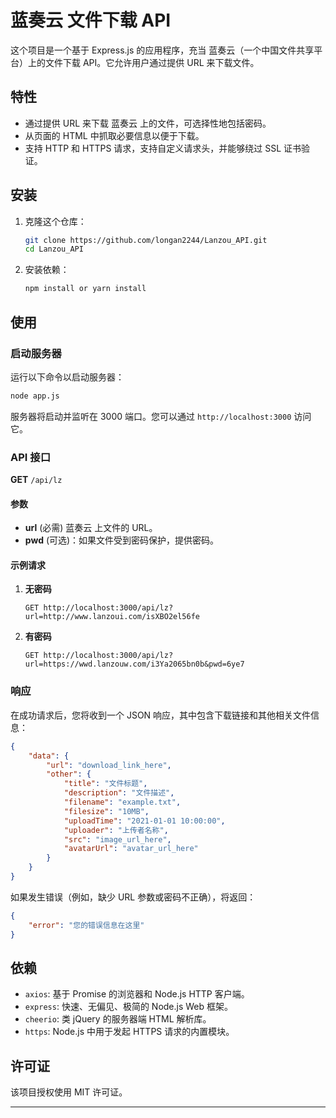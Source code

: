 # 蓝奏云 文件下载 API

这个项目是一个基于 Express.js 的应用程序，充当 蓝奏云（一个中国文件共享平台）上的文件下载 API。它允许用户通过提供 URL 来下载文件。

## 特性

- 通过提供 URL 来下载 蓝奏云 上的文件，可选择性地包括密码。
- 从页面的 HTML 中抓取必要信息以便于下载。
- 支持 HTTP 和 HTTPS 请求，支持自定义请求头，并能够绕过 SSL 证书验证。

## 安装

1. 克隆这个仓库：

   ```bash
   git clone https://github.com/longan2244/Lanzou_API.git
   cd Lanzou_API
   ```

2. 安装依赖：

   ```bash
   npm install or yarn install
   ```

## 使用

### 启动服务器

运行以下命令以启动服务器：

```bash
node app.js
```

服务器将启动并监听在 3000 端口。您可以通过 `http://localhost:3000`  访问它。

### API 接口
 
**GET** `/api/lz`

#### 参数

- **url** (必需)  蓝奏云 上文件的 URL。
- **pwd** (可选)：如果文件受到密码保护，提供密码。

#### 示例请求

1. **无密码**

   ```http
   GET http://localhost:3000/api/lz?url=http://www.lanzoui.com/isXBO2el56fe
   ```

2. **有密码**

   ```http
   GET http://localhost:3000/api/lz?url=https://wwd.lanzouw.com/i3Ya2065bn0b&pwd=6ye7
   ```

### 响应

在成功请求后，您将收到一个 JSON 响应，其中包含下载链接和其他相关文件信息：

```json
{
    "data": {
        "url": "download_link_here",
        "other": {
            "title": "文件标题",
            "description": "文件描述",
            "filename": "example.txt",
            "filesize": "10MB",
            "uploadTime": "2021-01-01 10:00:00",
            "uploader": "上传者名称",
            "src": "image_url_here",
            "avatarUrl": "avatar_url_here"
        }
    }
}
```

如果发生错误（例如，缺少 URL 参数或密码不正确），将返回：

```json
{
    "error": "您的错误信息在这里"
}
```

## 依赖

- `axios`: 基于 Promise 的浏览器和 Node.js HTTP 客户端。
- `express`: 快速、无偏见、极简的 Node.js Web 框架。
- `cheerio`: 类 jQuery 的服务器端 HTML 解析库。
- `https`: Node.js 中用于发起 HTTPS 请求的内置模块。

## 许可证

该项目授权使用 MIT 许可证。

---

